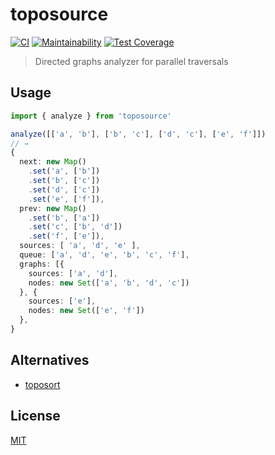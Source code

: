 # toposource
[![CI](https://github.com/semrel-extra/toposource/actions/workflows/ci.yaml/badge.svg?branch=master&event=push)](https://github.com/semrel-extra/toposource/actions/workflows/ci.yaml)
[![Maintainability](https://api.codeclimate.com/v1/badges/41fea7047ed5521e2075/maintainability)](https://codeclimate.com/github/semrel-extra/toposource/maintainability)
[![Test Coverage](https://api.codeclimate.com/v1/badges/41fea7047ed5521e2075/test_coverage)](https://codeclimate.com/github/semrel-extra/toposource/test_coverage)
> Directed graphs analyzer for parallel traversals

## Usage

```ts
import { analyze } from 'toposource'

analyze([['a', 'b'], ['b', 'c'], ['d', 'c'], ['e', 'f']])
// →
{
  next: new Map()
    .set('a', ['b'])
    .set('b', ['c'])
    .set('d', ['c'])
    .set('e', ['f']),
  prev: new Map()
    .set('b', ['a'])
    .set('c', ['b', 'd'])
    .set('f', ['e']),
  sources: [ 'a', 'd', 'e' ],
  queue: ['a', 'd', 'e', 'b', 'c', 'f'],
  graphs: [{
    sources: ['a', 'd'],
    nodes: new Set(['a', 'b', 'd', 'c'])
  }, {
    sources: ['e'],
    nodes: new Set(['e', 'f'])
  },
}
```

## Alternatives
* [toposort](https://github.com/marcelklehr/toposort)

## License
[MIT](./LICENSE)

